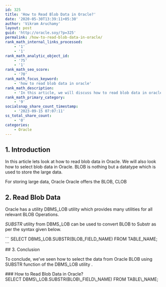 ```yaml
---
id: 325
title: 'How to Read Blob Data in Oracle?'
date: '2020-05-30T13:39:11+05:30'
author: 'Vikram Aruchamy'
layout: post
guid: 'http://oracle.soy/?p=325'
permalink: /how-to-read-blob-data-in-oracle/
rank_math_internal_links_processed:
    - '1'
    - '1'
rank_math_analytic_object_id:
    - '75'
    - '1'
rank_math_seo_score:
    - '70'
rank_math_focus_keyword:
    - 'how to read blob data in oracle'
rank_math_description:
    - 'In this article, we will discuss how to read blob data in oracle. This also explains how to select the data from the BLOB using the DBMS_LOB utility.'
rank_math_primary_category:
    - '9'
socialsnap_share_count_timestamp:
    - '2023-09-15 07:07:11'
ss_total_share_count:
    - '0'
categories:
    - Oracle
---
```


## <span class="ez-toc-section" id="1_introduction"></span>1. Introduction<span class="ez-toc-section-end"></span>

In this article lets look at how to read blob data in Oracle. We will also look how to select blob data in Oracle. BLOB is nothing but a datatype which is used to store the large data.

For storing large data, Oracle Oracle offers the BLOB, CLOB

## <span class="ez-toc-section" id="2_read_blob_data"></span>2. Read Blob Data<span class="ez-toc-section-end"></span>

Oracle has a utility DBMS\_LOB utility which provides many utilities for all relevant BLOB Operations.

*SUBSTR* utility from DBMS\_LOB can be used to convert BLOB to Substr as per the syntax given below.

<div class="wp-block-codemirror-blocks-code-block code-block">```
SELECT DBMS_LOB.SUBSTR(BLOB_FIELD_NAME) FROM TABLE_NAME;
```

</div>## <span class="ez-toc-section" id="3_conclusion"></span>3. Conclusion<span class="ez-toc-section-end"></span>

To conclude, we’ve seen how to select the data from Oracle BLOB using SUBSTR function of the DBMS\_LOB utility .

<div class="rank-math-block" id="rank-math-faq"><div class="rank-math-list "><div class="rank-math-list-item" id="faq-question-1590826185113">### How to Read Blob Data in Oracle?

<div class="rank-math-answer ">SELECT DBMS\_LOB.SUBSTR(BLOB\_FIELD\_NAME) FROM TABLE\_NAME;

</div></div></div></div>